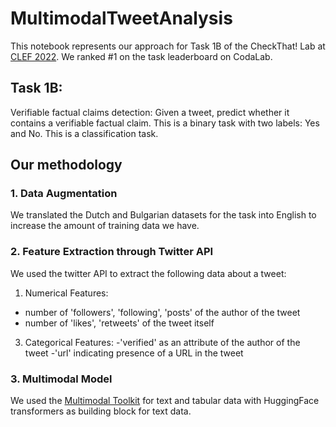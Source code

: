 # MultimodalTweetAnalysis
This notebook represents our approach for Task 1B of the CheckThat! Lab at [CLEF 2022](https://sites.google.com/view/clef2022-checkthat/home). We ranked #1 on the task leaderboard on CodaLab.

## Task 1B:
Verifiable factual claims detection: Given a tweet, predict whether it contains a verifiable factual claim. This is a binary task with two labels: Yes and No. This is a classification task.

## Our methodology
### 1. Data Augmentation
We translated the Dutch and Bulgarian datasets for the task into English to increase the amount of training data we have.

### 2. Feature Extraction through Twitter API
We used the twitter API to extract the following data about a tweet:
1. Numerical Features:
- number of 'followers', 'following', 'posts' of the author of the tweet
- number of 'likes', 'retweets' of the tweet itself
3. Categorical Features:
-'verified' as an attribute of the author of the tweet
-'url' indicating presence of a URL in the tweet

### 3. Multimodal Model
We used the [Multimodal Toolkit](https://github.com/georgian-io/Multimodal-Toolkit) for text and tabular data with HuggingFace transformers as building block for text data.
